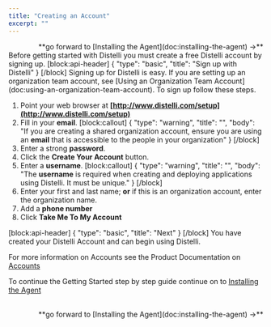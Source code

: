 ```yaml
---
title: "Creating an Account"
excerpt: ""
---
```

<div><div style="float: left;"></div><div style="float: right;">**go forward to [Installing the Agent](doc:installing-the-agent) ->**</div></div>
<br>
Before getting started with Distelli you must create a free Distelli account by signing up.
[block:api-header]
{
  "type": "basic",
  "title": "Sign up with Distelli"
}
[/block]
Signing up for Distelli is easy. If you are setting up an organization team account, see [Using an Organization Team Account](doc:using-an-organization-team-account).
To sign up follow these steps.

1. Point your web browser at **[http://www.distelli.com/setup](http://www.distelli.com/setup)**
2. Fill in your **email**.
[block:callout]
{
  "type": "warning",
  "title": "",
  "body": "If you are creating a shared organization account, ensure you are using an **email** that is accessible to the people in your organization"
}
[/block]
3. Enter a strong **password**.
4. Click the **Create Your Account** button.
5. Enter a **username**.
[block:callout]
{
  "type": "warning",
  "title": "",
  "body": "The **username** is required when creating and deploying applications using Distelli. It must be unique."
}
[/block]
6. Enter your first and last name; **or** if this is an organization account, enter the organization name.
7. Add a **phone number**
8. Click **Take Me To My Account**

[block:api-header]
{
  "type": "basic",
  "title": "Next"
}
[/block]
You have created your Distelli Account and can begin using Distelli.

For more information on Accounts see the Product Documentation on [Accounts](doc:accounts) 

To continue the Getting Started step by step guide continue on to [Installing the Agent](doc:installing-the-agent) 

<br>
<div><div style="float: left;"></div><div style="float: right;">**go forward to [Installing the Agent](doc:installing-the-agent) ->**</div></div>